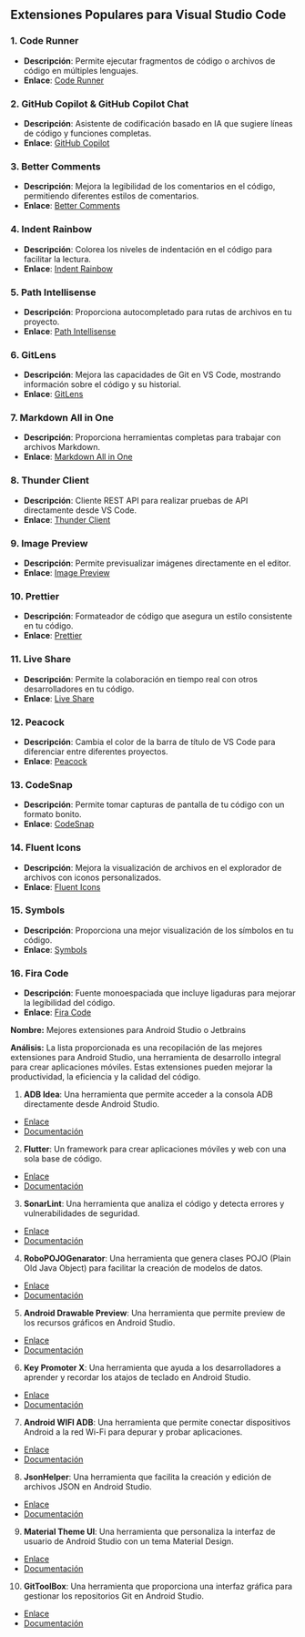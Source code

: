 ## Extensiones Populares para Visual Studio Code

### 1. Code Runner
- **Descripción**: Permite ejecutar fragmentos de código o archivos de código en múltiples lenguajes.
- **Enlace**: [Code Runner](https://marketplace.visualstudio.com/items?itemName=formulahendry.code-runner)

### 2. GitHub Copilot & GitHub Copilot Chat
- **Descripción**: Asistente de codificación basado en IA que sugiere líneas de código y funciones completas.
- **Enlace**: [GitHub Copilot](https://code.visualstudio.com/docs/copilot/overview)

### 3. Better Comments
- **Descripción**: Mejora la legibilidad de los comentarios en el código, permitiendo diferentes estilos de comentarios.
- **Enlace**: [Better Comments](https://marketplace.visualstudio.com/items?itemName=aaron-bond.better-comments)

### 4. Indent Rainbow
- **Descripción**: Colorea los niveles de indentación en el código para facilitar la lectura.
- **Enlace**: [Indent Rainbow](https://marketplace.visualstudio.com/items?itemName=oderwat.indent-rainbow)

### 5. Path Intellisense
- **Descripción**: Proporciona autocompletado para rutas de archivos en tu proyecto.
- **Enlace**: [Path Intellisense](https://marketplace.visualstudio.com/items?itemName=christian-kohler.path-intellisense)

### 6. GitLens
- **Descripción**: Mejora las capacidades de Git en VS Code, mostrando información sobre el código y su historial.
- **Enlace**: [GitLens](https://marketplace.visualstudio.com/items?itemName=eamodio.gitlens)

### 7. Markdown All in One
- **Descripción**: Proporciona herramientas completas para trabajar con archivos Markdown.
- **Enlace**: [Markdown All in One](https://marketplace.visualstudio.com/items?itemName=yzhang.markdown-all-in-one)

### 8. Thunder Client
- **Descripción**: Cliente REST API para realizar pruebas de API directamente desde VS Code.
- **Enlace**: [Thunder Client](https://www.thunderclient.com/)

### 9. Image Preview
- **Descripción**: Permite previsualizar imágenes directamente en el editor.
- **Enlace**: [Image Preview](https://marketplace.visualstudio.com/items?itemName=kisstkondoros.vscode-gutter-preview)

### 10. Prettier
- **Descripción**: Formateador de código que asegura un estilo consistente en tu código.
- **Enlace**: [Prettier](https://marketplace.visualstudio.com/items?itemName=esbenp.prettier-vscode)

### 11. Live Share
- **Descripción**: Permite la colaboración en tiempo real con otros desarrolladores en tu código.
- **Enlace**: [Live Share](https://visualstudio.microsoft.com/es/services/live-share/)

### 12. Peacock
- **Descripción**: Cambia el color de la barra de título de VS Code para diferenciar entre diferentes proyectos.
- **Enlace**: [Peacock](https://marketplace.visualstudio.com/items?itemName=johnpapa.vscode-peacock)

### 13. CodeSnap
- **Descripción**: Permite tomar capturas de pantalla de tu código con un formato bonito.
- **Enlace**: [CodeSnap](https://marketplace.visualstudio.com/items?itemName=adpyke.codesnap)

### 14. Fluent Icons
- **Descripción**: Mejora la visualización de archivos en el explorador de archivos con iconos personalizados.
- **Enlace**: [Fluent Icons](https://marketplace.visualstudio.com/items?itemName=miguelsolorio.fluent-icons)

### 15. Symbols
- **Descripción**: Proporciona una mejor visualización de los símbolos en tu código.
- **Enlace**: [Symbols](https://marketplace.visualstudio.com/items?itemName=miguelsolorio.symbols)

### 16. Fira Code
- **Descripción**: Fuente monoespaciada que incluye ligaduras para mejorar la legibilidad del código.
- **Enlace**: [Fira Code](https://marketplace.visualstudio.com/items?itemName=SeyyedKhandon.firacode)

**Nombre:** Mejores extensiones para Android Studio o Jetbrains

**Análisis:** La lista proporcionada es una recopilación de las mejores extensiones para Android Studio, una herramienta de desarrollo integral para crear aplicaciones móviles. Estas extensiones pueden mejorar la productividad, la eficiencia y la calidad del código.

1. **ADB Idea**: Una herramienta que permite acceder a la consola ADB directamente desde Android Studio.
 * [Enlace](https://www.geeksforgeeks.org/best-android-studio-plugins/#1-adb-idea)
 * [Documentación](https://plugins.jetbrains.com/plugin/7380-adb-idea)
2. **Flutter**: Un framework para crear aplicaciones móviles y web con una sola base de código.
 * [Enlace](https://www.geeksforgeeks.org/best-android-studio-plugins/#2-flutter)
 * [Documentación](https://flutter.dev/docs/get-started/install)
3. **SonarLint**: Una herramienta que analiza el código y detecta errores y vulnerabilidades de seguridad.
 * [Enlace](https://www.geeksforgeeks.org/best-android-studio-plugins/#3-sonarlint)
 * [Documentación](https://www.sonarlint.org/)
4. **RoboPOJOGenarator**: Una herramienta que genera clases POJO (Plain Old Java Object) para facilitar la creación de modelos de datos.
 * [Enlace](https://www.geeksforgeeks.org/best-android-studio-plugins/#4-robopojogenarator)
 * [Documentación](https://github.com/roboPOJOGenarator/roboPOJOGenarator)
5. **Android Drawable Preview**: Una herramienta que permite preview de los recursos gráficos en Android Studio.
 * [Enlace](https://www.geeksforgeeks.org/best-android-studio-plugins/#5-android-drawable-preview)
 * [Documentación](https://plugins.jetbrains.com/plugin/7347-android-drawable-preview)
6. **Key Promoter X**: Una herramienta que ayuda a los desarrolladores a aprender y recordar los atajos de teclado en Android Studio.
 * [Enlace](https://www.geeksforgeeks.org/best-android-studio-plugins/#6-key-promoter-x)
 * [Documentación](https://plugins.jetbrains.com/plugin/10020-key-promoter-x)
7. **Android WIFI ADB**: Una herramienta que permite conectar dispositivos Android a la red Wi-Fi para depurar y probar aplicaciones.
 * [Enlace](https://www.geeksforgeeks.org/best-android-studio-plugins/#7-android-wifi-adb)
 * [Documentación](https://plugins.jetbrains.com/plugin/7381-android-wifi-adb)
8. **JsonHelper**: Una herramienta que facilita la creación y edición de archivos JSON en Android Studio.
 * [Enlace](https://www.geeksforgeeks.org/best-android-studio-plugins/#8-jsonhelper)
 * [Documentación](https://plugins.jetbrains.com/plugin/7348-jsonhelper)
9. **Material Theme UI**: Una herramienta que personaliza la interfaz de usuario de Android Studio con un tema Material Design.
 * [Enlace](https://www.geeksforgeeks.org/best-android-studio-plugins/#9-material-theme-ui)
 * [Documentación](https://plugins.jetbrains.com/plugin/10021-material-theme-ui)
10. **GitToolBox**: Una herramienta que proporciona una interfaz gráfica para gestionar los repositorios Git en Android Studio.
 * [Enlace](https://www.geeksforgeeks.org/best-android-studio-plugins/#10-gittoolbox)
 * [Documentación](https://plugins.jetbrains.com/plugin/10022-gittoolbox)

